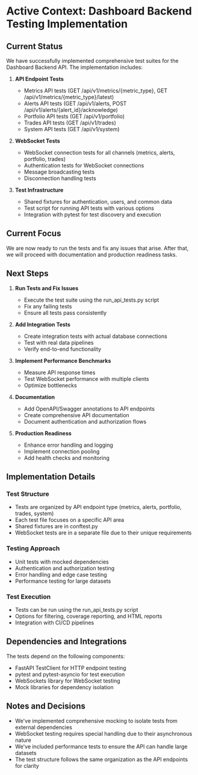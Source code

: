 # Active Context: Dashboard Backend Testing Implementation

## Current Status

We have successfully implemented comprehensive test suites for the Dashboard Backend API. The implementation includes:

1. **API Endpoint Tests**
   - Metrics API tests (GET /api/v1/metrics/{metric_type}, GET /api/v1/metrics/{metric_type}/latest)
   - Alerts API tests (GET /api/v1/alerts, POST /api/v1/alerts/{alert_id}/acknowledge)
   - Portfolio API tests (GET /api/v1/portfolio)
   - Trades API tests (GET /api/v1/trades)
   - System API tests (GET /api/v1/system)

2. **WebSocket Tests**
   - WebSocket connection tests for all channels (metrics, alerts, portfolio, trades)
   - Authentication tests for WebSocket connections
   - Message broadcasting tests
   - Disconnection handling tests

3. **Test Infrastructure**
   - Shared fixtures for authentication, users, and common data
   - Test script for running API tests with various options
   - Integration with pytest for test discovery and execution

## Current Focus

We are now ready to run the tests and fix any issues that arise. After that, we will proceed with documentation and production readiness tasks.

## Next Steps

1. **Run Tests and Fix Issues**
   - Execute the test suite using the run_api_tests.py script
   - Fix any failing tests
   - Ensure all tests pass consistently

2. **Add Integration Tests**
   - Create integration tests with actual database connections
   - Test with real data pipelines
   - Verify end-to-end functionality

3. **Implement Performance Benchmarks**
   - Measure API response times
   - Test WebSocket performance with multiple clients
   - Optimize bottlenecks

4. **Documentation**
   - Add OpenAPI/Swagger annotations to API endpoints
   - Create comprehensive API documentation
   - Document authentication and authorization flows

5. **Production Readiness**
   - Enhance error handling and logging
   - Implement connection pooling
   - Add health checks and monitoring

## Implementation Details

### Test Structure
- Tests are organized by API endpoint type (metrics, alerts, portfolio, trades, system)
- Each test file focuses on a specific API area
- Shared fixtures are in conftest.py
- WebSocket tests are in a separate file due to their unique requirements

### Testing Approach
- Unit tests with mocked dependencies
- Authentication and authorization testing
- Error handling and edge case testing
- Performance testing for large datasets

### Test Execution
- Tests can be run using the run_api_tests.py script
- Options for filtering, coverage reporting, and HTML reports
- Integration with CI/CD pipelines

## Dependencies and Integrations

The tests depend on the following components:

- FastAPI TestClient for HTTP endpoint testing
- pytest and pytest-asyncio for test execution
- WebSockets library for WebSocket testing
- Mock libraries for dependency isolation

## Notes and Decisions

- We've implemented comprehensive mocking to isolate tests from external dependencies
- WebSocket testing requires special handling due to their asynchronous nature
- We've included performance tests to ensure the API can handle large datasets
- The test structure follows the same organization as the API endpoints for clarity